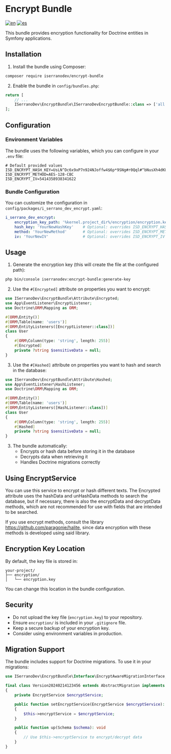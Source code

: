 # Encrypt Bundle
[![en](https://img.shields.io/badge/lang-en-red.svg)](https://github.com/ISerranoDev/Encrypt-Bundle/blob/main/README.en.md)
[![es](https://img.shields.io/badge/lang-es-yellow.svg)](https://github.com/ISerranoDev/Encrypt-Bundle/blob/main/README.md)

This bundle provides encryption functionality for Doctrine entities in Symfony applications.

## Installation

1. Install the bundle using Composer:
```bash
composer require iserranodev/encrypt-bundle
```

2. Enable the bundle in `config/bundles.php`:
```php
return [
    // ...
    ISerranoDev\EncryptBundle\ISerranoDevEncryptBundle::class => ['all' => true],
];
```

## Configuration

### Environment Variables

The bundle uses the following variables, which you can configure in your `.env` file:

```env
# Default provided values
ISD_ENCRYPT_HASH_KEY=UsLN^Dc6x9xP7n924NJoffw4$6p*9SNg#r0Qql#^bNusXh4dKU
ISD_ENCRYPT_METHOD=AES-128-CBC
ISD_ENCRYPT_IV=5414358938341622
```

### Bundle Configuration

You can customize the configuration in `config/packages/i_serrano_dev_encrypt.yaml`:

```yaml
i_serrano_dev_encrypt:
    encryption_key_path: '%kernel.project_dir%/encryption/encryption.key'  # Default path
    hash_key: 'YourNewHashKey'    # Optional: overrides ISD_ENCRYPT_HASH_KEY
    method: 'YourNewMethod'       # Optional: overrides ISD_ENCRYPT_METHOD
    iv: 'YourNewIV'               # Optional: overrides ISD_ENCRYPT_IV
```

## Usage

1. Generate the encryption key (this will create the file at the configured path):
```bash
php bin/console iserranodev:encrypt-bundle:generate-key
```

2. Use the `#[Encrypted]` attribute on properties you want to encrypt:
```php
use ISerranoDev\EncryptBundle\Attribute\Encrypted;
use App\EventListener\EncryptListener;
use Doctrine\ORM\Mapping as ORM;

#[ORM\Entity()]
#[ORM\Table(name: 'users')]
#[ORM\EntityListeners([EncryptListener::class])]
class User
{
    #[ORM\Column(type: 'string', length: 255)]
    #[Encrypted]
    private ?string $sensitiveData = null;
}
```

3. Use the `#[Hashed]` attribute on properties you want to hash and search in the database:
```php
use ISerranoDev\EncryptBundle\Attribute\Hashed;
use App\EventListener\HashListener;
use Doctrine\ORM\Mapping as ORM;

#[ORM\Entity()]
#[ORM\Table(name: 'users')]
#[ORM\EntityListeners([HashListener::class])]
class User
{
    #[ORM\Column(type: 'string', length: 255)]
    #[Hashed]
    private ?string $sensitiveData = null;
}
```

3. The bundle automatically:
   - Encrypts or hash data before storing it in the database
   - Decrypts data when retrieving it
   - Handles Doctrine migrations correctly

## Using EncryptService

You can use this service to encrypt or hash different texts.
The Encrypted attribute uses the hashData and unHashData methods to search the database, but if necessary, there is also the
encryptData and decryptData methods, which are not recommended for use with fields that are intended to be searched.

If you use encrypt methods, consult the library https://github.com/paragonie/halite, since data encryption with these methods is developed using said library.

## Encryption Key Location

By default, the key file is stored in:
```
your-project/
├── encryption/
│   └── encryption.key
```

You can change this location in the bundle configuration.

## Security

- Do not upload the key file (`encryption.key`) to your repository.
- Ensure `encryption/` is included in your `.gitignore` file.
- Keep a secure backup of your encryption key.
- Consider using environment variables in production.

## Migration Support

The bundle includes support for Doctrine migrations. To use it in your migrations:

```php
use ISerranoDev\EncryptBundle\Interface\EncryptAwareMigrationInterface;

final class Version20240214123456 extends AbstractMigration implements EncryptAwareMigrationInterface
{
    private EncryptService $encryptService;

    public function setEncryptService(EncryptService $encryptService): void
    {
        $this->encryptService = $encryptService;
    }

    public function up(Schema $schema): void
    {
        // Use $this->encryptService to encrypt/decrypt data
    }
}
```

